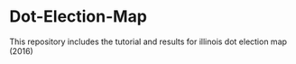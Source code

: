 # Dot-Election-Map
This repository includes the tutorial and results for illinois dot election map (2016)

